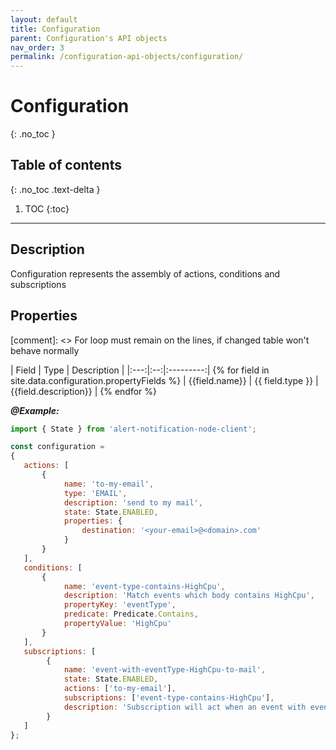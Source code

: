 ```yaml
---
layout: default
title: Configuration
parent: Configuration's API objects
nav_order: 3
permalink: /configuration-api-objects/configuration/
---
```


# Configuration
{: .no_toc }

## Table of contents
{: .no_toc .text-delta }

1. TOC
{:toc}

---

## Description

Configuration represents the assembly of actions, conditions and subscriptions

## Properties

[comment]: <> For loop must remain on the lines, if changed table won't behave normally

| Field | Type | Description |
|:---:|:--:|:---------:| {% for field in site.data.configuration.propertyFields %}
| {{field.name}} | {{ field.type }} | {{field.description}} | {% endfor %}


_**@Example:**_
```js
import { State } from 'alert-notification-node-client';

const configuration =
{
   actions: [
       {
            name: 'to-my-email',
            type: 'EMAIL',
            description: 'send to my mail',
            state: State.ENABLED,
            properties: {
                destination: '<your-email>@<domain>.com'
            }
       }
   ],
   conditions: [
       {
            name: 'event-type-contains-HighCpu',
            description: 'Match events which body contains HighCpu',
            propertyKey: 'eventType',
            predicate: Predicate.Contains,
            propertyValue: 'HighCpu'
       }
   ],
   subscriptions: [
        {
            name: 'event-with-eventType-HighCpu-to-mail',
            state: State.ENABLED,
            actions: ['to-my-email'],
            subscriptions: ['event-type-contains-HighCpu'],
            description: 'Subscription will act when an event with eventType - HighCpu is received and will send an email to me'
        }
   ]
};
```